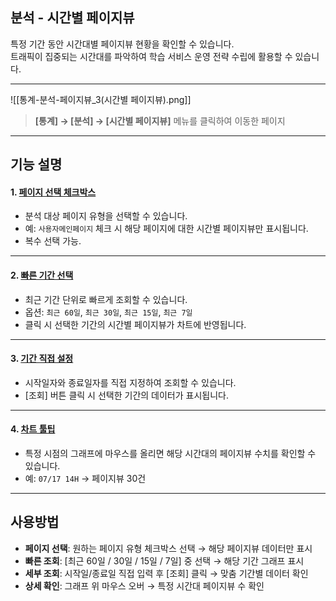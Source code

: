 ## 분석 - 시간별 페이지뷰

특정 기간 동안 시간대별 페이지뷰 현황을 확인할 수 있습니다.  
트래픽이 집중되는 시간대를 파악하여 학습 서비스 운영 전략 수립에 활용할 수 있습니다.  

***
![[통계-분석-페이지뷰_3(시간별 페이지뷰).png]]

> **[통계] → [분석] → [시간별 페이지뷰]** 메뉴를 클릭하여 이동한 페이지  

***

## 기능 설명

#### 1. [페이지 선택 체크박스](분석-페이지선택.md)
- 분석 대상 페이지 유형을 선택할 수 있습니다.  
- 예: `사용자메인페이지` 체크 시 해당 페이지에 대한 시간별 페이지뷰만 표시됩니다.  
- 복수 선택 가능.  

***

#### 2. [빠른 기간 선택](분석-빠른기간.md)
- 최근 기간 단위로 빠르게 조회할 수 있습니다.  
- 옵션: `최근 60일`, `최근 30일`, `최근 15일`, `최근 7일`  
- 클릭 시 선택한 기간의 시간별 페이지뷰가 차트에 반영됩니다.  

***

#### 3. [기간 직접 설정](분석-기간설정.md)
- 시작일자와 종료일자를 직접 지정하여 조회할 수 있습니다.  
- [조회] 버튼 클릭 시 선택한 기간의 데이터가 표시됩니다.  

***

#### 4. [차트 툴팁](분석-툴팁.md)
- 특정 시점의 그래프에 마우스를 올리면 해당 시간대의 페이지뷰 수치를 확인할 수 있습니다.  
- 예: `07/17 14H` → 페이지뷰 30건  

***

## 사용방법

- **페이지 선택**: 원하는 페이지 유형 체크박스 선택 → 해당 페이지뷰 데이터만 표시  
- **빠른 조회**: [최근 60일 / 30일 / 15일 / 7일] 중 선택 → 해당 기간 그래프 표시  
- **세부 조회**: 시작일/종료일 직접 입력 후 [조회] 클릭 → 맞춤 기간별 데이터 확인  
- **상세 확인**: 그래프 위 마우스 오버 → 특정 시간대 페이지뷰 수 확인  
